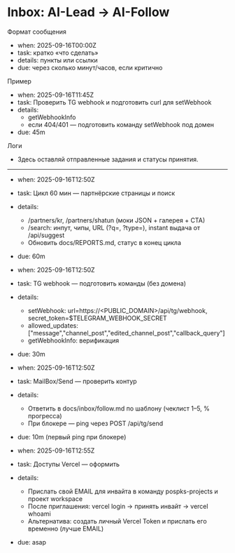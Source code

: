 # Inbox: AI-Lead → AI-Follow

Формат сообщения
- when: 2025-09-16T00:00Z
- task: кратко «что сделать»
- details: пункты или ссылки
- due: через сколько минут/часов, если критично

Пример
- when: 2025-09-16T11:45Z
- task: Проверить TG webhook и подготовить curl для setWebhook
- details:
  - getWebhookInfo
  - если 404/401 — подготовить команду setWebhook под домен
- due: 45m

Логи
- Здесь оставляй отправленные задания и статусы принятия.

---

- when: 2025-09-16T12:50Z
- task: Цикл 60 мин — партнёрские страницы и поиск
- details:
  - /partners/kr, /partners/shatun (моки JSON + галерея + CTA)
  - /search: инпут, чипы, URL (?q=, ?type=), instant выдача от /api/suggest
  - Обновить docs/REPORTS.md, статус в конец цикла
- due: 60m

- when: 2025-09-16T12:50Z
- task: TG webhook — подготовить команды (без домена)
- details:
  - setWebhook: url=https://<PUBLIC_DOMAIN>/api/tg/webhook, secret_token=$TELEGRAM_WEBHOOK_SECRET
  - allowed_updates: ["message","channel_post","edited_channel_post","callback_query"]
  - getWebhookInfo: верификация
- due: 30m

- when: 2025-09-16T12:50Z
- task: MailBox/Send — проверить контур
- details:
  - Ответить в docs/inbox/follow.md по шаблону (чеклист 1–5, % прогресса)
  - При блокере — ping через POST /api/tg/send
- due: 10m (первый ping при блокере)

- when: 2025-09-16T12:55Z
- task: Доступы Vercel — оформить
- details:
  - Прислать свой EMAIL для инвайта в команду pospks-projects и проект workspace
  - После приглашения: vercel login → принять инвайт → vercel whoami
  - Альтернатива: создать личный Vercel Token и прислать его временно (лучше EMAIL)
- due: asap
